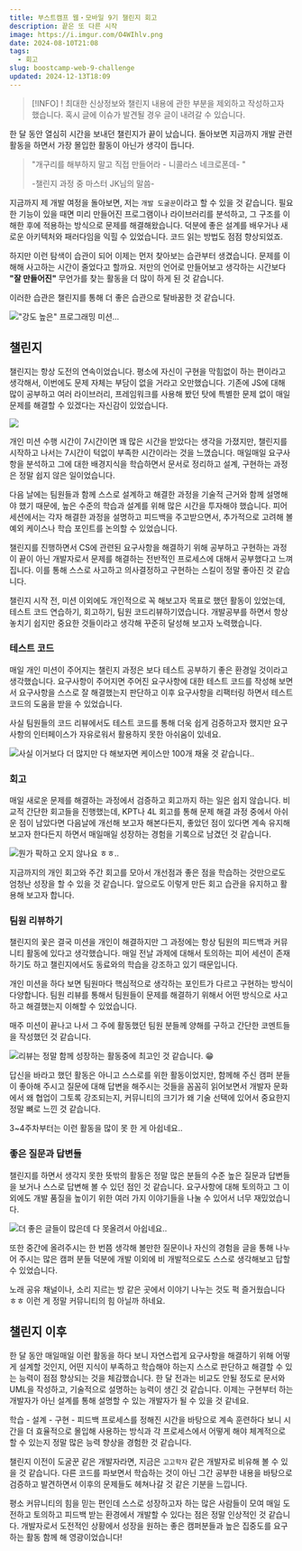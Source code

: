 ```yaml
---
title: 부스트캠프 웹・모바일 9기 챌린지 회고
description: 끝은 또 다른 시작
image: https://i.imgur.com/O4WIhlv.png
date: 2024-08-10T21:08
tags:
  - 회고
slug: boostcamp-web-9-challenge
updated: 2024-12-13T18:09
---
```


> [!INFO] !
> 최대한 신상정보와 챌린지 내용에 관한 부분을 제외하고 작성하고자 했습니다. 혹시 글에 이슈가 발견될 경우 글이 내려갈 수 있습니다.

한 달 동안 열심히 시간을 보내던 챌린지가 끝이 났습니다. 돌아보면 지금까지 개발 관련 활동을 하면서 가장 몰입한 활동이 아닌가 생각이 듭니다.

> "개구리를 해부하지 말고 직접 만들어라 - 니콜라스 네크로폰데- "
>
> -챌린지 과정 중 마스터 JK님의 말씀-

지금까지 제 개발 여정을 돌아보면, 저는 `개발 도굴꾼`이라고 할 수 있을 것 같습니다. 필요한 기능이 있을 때면 미리 만들어진 프로그램이나 라이브러리를 분석하고, 그 구조를 이해한 후에 적용하는 방식으로 문제를 해결해왔습니다. 덕분에 좋은 설계를 배우거나 새로운 아키텍처와 패러다임을 익힐 수 있었습니다. 코드 읽는 방법도 점점 향상되었죠.

하지만 이런 탐색이 습관이 되어 이제는 먼저 찾아보는 습관부터 생겼습니다. 문제를 이해해 사고하는 시간이 줄었다고 할까요. 저만의 언어로 만들어보고 생각하는 시간보다 **"잘 만들어진"** 무언가를 찾는 활동을 더 많이 하게 된 것 같습니다.

이러한 습관은 챌린지를 통해 더 좋은 습관으로 탈바꿈한 것 같습니다.

!["강도 높은" 프로그래밍 미션...](https://i.imgur.com/aZEqEfq.png)

## 챌린지

챌린지는 항상 도전의 연속이었습니다. 평소에 자신이 구현을 막힘없이 하는 편이라고 생각해서, 이번에도 문제 자체는 부담이 없을 거라고 오만했습니다. 기존에 JS에 대해 많이 공부하고 여러 라이브러리, 프레임워크를 사용해 봤던 탓에 특별한 문제 없이 매일 문제를 해결할 수 있겠다는 자신감이 있었습니다.

![](https://i.imgur.com/lhtAYDf.png)

개인 미션 수행 시간이 7시간이면 꽤 많은 시간을 받았다는 생각을 가졌지만, 챌린지를 시작하고 나서는 7시간이 턱없이 부족한 시간이라는 것을 느꼈습니다. 매일매일 요구사항을 분석하고 그에 대한 배경지식을 학습하면서 문서로 정리하고 설계, 구현하는 과정은 정말 쉽지 않은 일이었습니다.

다음 날에는 팀원들과 함께 스스로 설계하고 해결한 과정을 기술적 근거와 함께 설명해야 했기 때문에, 높은 수준의 학습과 설계를 위해 많은 시간을 투자해야 했습니다. 피어 세션에서는 각자 해결한 과정을 설명하고 피드백을 주고받으면서, 추가적으로 고려해 볼 예외 케이스나 학습 포인트를 논의할 수 있었습니다.

챌린지를 진행하면서 CS에 관련된 요구사항을 해결하기 위해 공부하고 구현하는 과정이 끝이 아닌 개발자로서 문제를 해결하는 전반적인 프로세스에 대해서 공부했다고 느껴집니다. 이를 통해 스스로 사고하고 의사결정하고 구현하는 스킬이 정말 좋아진 것 같습니다.

챌린지 시작 전, 미션 이외에도 개인적으로 꼭 해보고자 목표로 했던 활동이 있었는데, 테스트 코드 연습하기, 회고하기, 팀원 코드리뷰하기였습니다. 개발공부를 하면서 항상 놓치기 쉽지만 중요한 것들이라고 생각해 꾸준히 달성해 보고자 노력했습니다.

### 테스트 코드

매일 개인 미션이 주어지는 챌린지 과정은 보다 테스트 공부하기 좋은 환경일 것이라고 생각했습니다. 요구사항이 주어지면 주어진 요구사항에 대한 테스트 코드를 작성해 보면서 요구사항을 스스로 잘 해결했는지 판단하고 이후 요구사항을 리팩터링 하면서 테스트 코드의 도움을 받을 수 있었습니다.

사실 팀원들의 코드 리뷰에서도 테스트 코드를 통해 더욱 쉽게 검증하고자 했지만 요구사항의 인터페이스가 자유로워서 활용하지 못한 아쉬움이 있네요.

![사실 이거보다 더 많지만 다 해보자면 케이스만 100개 채울 것 같습니다..](https://i.imgur.com/Ah3QXa5.png)

### 회고

매일 새로운 문제를 해결하는 과정에서 검증하고 회고까지 하는 일은 쉽지 않습니다. 비교적 간단한 회고들을 진행했는데, KPT나 4L 회고를 통해 문제 해결 과정 중에서 아쉬운 점이 남았다면 다음날에 개선해 보고자 해본다든지, 좋았던 점이 있다면 계속 유지해 보고자 한다든지 하면서 매일매일 성장하는 경험을 기록으로 남겼던 것 같습니다.

![뭔가 팍하고 오지 않나요 ㅎㅎ..](https://i.imgur.com/potdwU0.png)

지금까지의 개인 회고와 주간 회고를 모아서 개선점과 좋은 점을 학습하는 것만으로도 엄청난 성장을 할 수 있을 것 같습니다. 앞으로도 이렇게 만든 회고 습관을 유지하고 활용해 보고자 합니다.

### 팀원 리뷰하기

챌린지의 꽃은 결국 미션을 개인이 해결하지만 그 과정에는 항상 팀원의 피드백과 커뮤니티 활동에 있다고 생각했습니다. 매일 전날 과제에 대해서 토의하는 피어 세션이 존재하기도 하고 챌린지에서도 동료와의 학습을 강조하고 있기 때문입니다.

개인 미션을 하다 보면 팀원마다 핵심적으로 생각하는 포인트가 다르고 구현하는 방식이 다양합니다. 팀원 리뷰를 통해서 팀원들이 문제를 해결하기 위해서 어떤 방식으로 사고하고 해결했는지 이해할 수 있었습니다.

매주 미션이 끝나고 나서 그 주에 활동했던 팀원 분들께 양해를 구하고 간단한 코멘트들을 작성했던 것 같습니다.

![리뷰는 정말 함께 성장하는 활동중에 최고인 것 같습니다. 😁](https://i.imgur.com/Gj0zeal.png)

답신을 바라고 했던 활동은 아니고 스스로를 위한 활동이었지만, 함께해 주신 캠퍼 분들이 좋아해 주시고 질문에 대해 답변을 해주시는 것들을 꼼꼼히 읽어보면서 개발자 문화에서 왜 협업이 그토록 강조되는지, 커뮤니티의 크기가 왜 기술 선택에 있어서 중요한지 정말 뼈로 느낀 것 같습니다.

3~4주차부터는 이런 활동을 많이 못 한 게 아쉽네요..

### 좋은 질문과 답변들

챌린지를 하면서 생각지 못한 뜻밖의 활동은 정말 많은 분들의 수준 높은 질문과 답변들을 보거나 스스로 답변해 볼 수 있던 점인 것 같습니다. 요구사항에 대해 토의하고 그 이외에도 개발 품질을 높이기 위한 여러 가지 이야기들을 나눌 수 있어서 너무 재밌었습니다.

![더 좋은 글들이 많은데 다 못올려서 아쉽네요..](https://i.imgur.com/EDXO4Np.png)

또한 중간에 올려주시는 한 번쯤 생각해 볼만한 질문이나 자신의 경험을 글을 통해 나누어 주시는 많은 캠퍼 분들 덕분에 개발 이외에 비 개발적으로도 스스로 생각해보고 답할 수 있었습니다.

노래 공유 채널이나, 소리 지르는 방 같은 곳에서 이야기 나누는 것도 퍽 즐거웠습니다 ㅎㅎ 이런 게 정말 커뮤니티의 힘 아닐까 하네요.

## 챌린지 이후

한 달 동안 매일매일 이런 활동을 하다 보니 자연스럽게 요구사항을 해결하기 위해 어떻게 설계할 것인지, 어떤 지식이 부족하고 학습해야 하는지 스스로 판단하고 해결할 수 있는 능력이 점점 향상되는 것을 체감했습니다. 한 달 전과는 비교도 안될 정도로 문서와 UML을 작성하고, 기술적으로 설명하는 능력이 생긴 것 같습니다. 이제는 구현부터 하는 개발자가 아닌 설계를 통해 설명할 수 있는 개발자가 될 수 있을 것 같네요.

학습 - 설계 - 구현 - 피드백 프로세스를 정해진 시간을 바탕으로 계속 훈련하다 보니 시간을 더 효율적으로 몰입해 사용하는 방식과 각 프로세스에서 어떻게 해야 체계적으로 할 수 있는지 정말 많은 능력 향상을 경험한 것 같습니다.

챌린지 이전이 도굴꾼 같은 개발자라면, 지금은 `고고학자` 같은 개발자로 비유해 볼 수 있을 것 같습니다. 다른 코드를 파보면서 학습하는 것이 아닌 그간 공부한 내용을 바탕으로 검증하고 발견하면서 이후의 문제들도 헤쳐나갈 것 같은 기분을 느낍니다.

평소 커뮤니티의 힘을 믿는 편인데 스스로 성장하고자 하는 많은 사람들이 모여 매일 도전하고 토의하고 피드백 받는 환경에서 개발할 수 있다는 점은 정말 인상적인 것 같습니다. 개발자로서 도전적인 상황에서 성장을 원하는 좋은 캠퍼분들과 높은 집중도를 요구하는 활동 함께 해 영광이었습니다!
